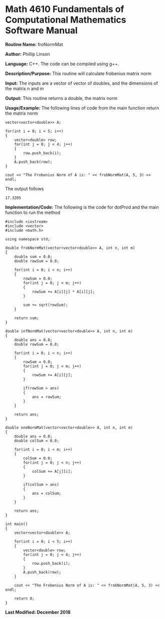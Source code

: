 # Math 4610 Fundamentals of Computational Mathematics Software Manual

**Routine Name:**           froNormMat

**Author:** Phillip Linson

**Language:** C++. The code can be compiled using g++.

**Description/Purpose:** This routine will calculate frobenius matrix norm

**Input:** The inputs are a vector of vector of doubles, and the dimensions of the matrix n and m

**Output:** This routine returns a double, the matrix norm

**Usage/Example:** The following lines of code from the main function return the matrix norm

	vector<vector<double>> A;
	
	for(int i = 0; i < 5; i++)
	{
		vector<double> row;
		for(int j = 0; j < 4; j++)
		{
			row.push_back(i);
		}
		A.push_back(row);
	}
	
  	cout << "The Frobenius Norm of A is: " << frobNormMat(A, 5, 3) << endl;
	
The output follows

  	17.3205

**Implementation/Code:** The following is the code for dotProd and the main function to run the method

	#include <iostream>
	#include <vector>
	#include <math.h>

	using namespace std;

	double frobNormMat(vector<vector<double>> A, int n, int m)
	{
		double sum = 0.0;
		double rowSum = 0.0;

		for(int i = 0; i < n; i++)
		{
			rowSum = 0.0;
			for(int j = 0; j < m; j++)
			{
				rowSum += A[i][j] * A[i][j];
			}

			sum += sqrt(rowSum);
		}

		return sum;
	}

	double infNormMat(vector<vector<double>> A, int n, int m)
	{
		double ans = 0.0;
		double rowSum = 0.0;

		for(int i = 0; i < n; i++)
		{
			rowSum = 0.0;
			for(int j = 0; j < m; j++)
			{
				rowSum += A[i][j];
			}

			if(rowSum > ans)
			{
				ans = rowSum;
			}
		}

		return ans;
	}

	double oneNormMat(vector<vector<double>> A, int n, int m)
	{
		double ans = 0.0;
		double colSum = 0.0;

		for(int i = 0; i < m; i++)
		{
			colSum = 0.0;
			for(int j = 0; j < n; j++)
			{
				colSum += A[j][i];
			}

			if(colSum > ans)
			{
				ans = colSum;
			}
		}

		return ans;
	}

	int main()
	{
		vector<vector<double>> A;

		for(int i = 0; i < 5; i++)
		{
			vector<double> row;
			for(int j = 0; j < 4; j++)
			{
				row.push_back(i);
			}
			A.push_back(row);
		}

		cout << "The Frobenius Norm of A is: " << frobNormMat(A, 5, 3) << endl;

		return 0;
	}

**Last Modified: December 2018**
